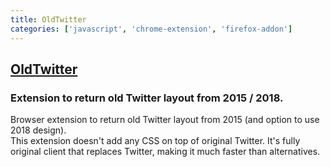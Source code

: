 ```yaml
---
title: OldTwitter
categories: ['javascript', 'chrome-extension', 'firefox-addon']
---
```

## [OldTwitter](https://github.com/dimdenGD/OldTwitter)

### Extension to return old Twitter layout from 2015 / 2018.

Browser extension to return old Twitter layout from 2015 (and option to use 2018 design).  
This extension doesn't add any CSS on top of original Twitter. It's fully original client that replaces Twitter, making it much faster than alternatives.
